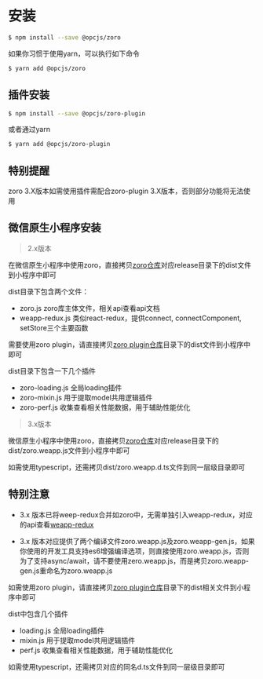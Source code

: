 # 安装

```bash
$ npm install --save @opcjs/zoro
```

如果你习惯于使用yarn，可以执行如下命令

```bash
$ yarn add @opcjs/zoro
```

## 插件安装

```bash
$ npm install --save @opcjs/zoro-plugin
```

或者通过yarn

```bash
$ yarn add @opcjs/zoro-plugin
```

## 特别提醒

zoro 3.X版本如需使用插件需配合zoro-plugin 3.X版本，否则部分功能将无法使用

## 微信原生小程序安装

> 2.x版本

在微信原生小程序中使用zoro，直接拷贝[zoro仓库](https://github.com/FaureWu/zoro)对应release目录下的dist文件到小程序中即可

dist目录下包含两个文件：

* zoro.js zoro库主体文件，相关api查看api文档
* weapp-redux.js 类似react-redux，提供connect, connectComponent, setStore三个主要函数

需要使用zoro plugin，请直接拷贝[zoro plugin仓库](https://github.com/FaureWu/zoro-plugin)目录下的dist文件到小程序中即可

dist目录下包含一下几个插件

* zoro-loading.js 全局loading插件
* zoro-mixin.js 用于提取model共用逻辑插件
* zoro-perf.js 收集查看相关性能数据，用于辅助性能优化

> 3.x版本

微信原生小程序中使用zoro，直接拷贝[zoro仓库](https://github.com/FaureWu/zoro)对应release目录下的dist/zoro.weapp.js文件到小程序中即可

如需使用typescript，还需拷贝dist/zoro.weapp.d.ts文件到同一层级目录即可

## 特别注意

* 3.x 版本已将weep-redux合并如zoro中，无需单独引入weapp-redux，对应的api查看[weapp-redux](/API/WEAPP-REDUX.md)

* 3.x 版本对应提供了两个编译文件zoro.weapp.js及zoro.weapp-gen.js，如果你使用的开发工具支持es6增强编译选项，则直接使用zoro.weapp.js，否则为了支持async/await，请不要使用zero.weapp.js，而是拷贝zoro.weapp-gen.js重命名为zoro.weapp.js

如需使用zoro plugin，请直接拷贝[zoro plugin仓库](https://github.com/FaureWu/zoro-plugin)目录下的dist相关文件到小程序中即可

dist中包含几个插件

* loading.js 全局loading插件
* mixin.js 用于提取model共用逻辑插件
* perf.js 收集查看相关性能数据，用于辅助性能优化

如需使用typescript，还需拷贝对应的同名d.ts文件到同一层级目录即可